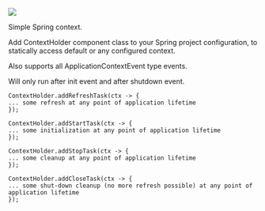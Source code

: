 [![](https://jitpack.io/v/laim0nas100/SimpleSpringContext.svg)](https://jitpack.io/#laim0nas100/SimpleSpringContext)

Simple Spring context.

Add ContextHolder component class to your Spring project configuration, to statically access default or any configured context.

Also supports all ApplicationContextEvent type events.

Will only run after init event and after shutdown event.

    ContextHolder.addRefreshTask(ctx -> {
    ... some refresh at any point of application lifetime
    });

    ContextHolder.addStartTask(ctx -> {
    ... some initialization at any point of application lifetime
    });

    ContextHolder.addStopTask(ctx -> {
    ... some cleanup at any point of application lifetime
    });

    ContextHolder.addCloseTask(ctx -> {
    ... some shut-down cleanup (no more refresh possible) at any point of application lifetime
    });



